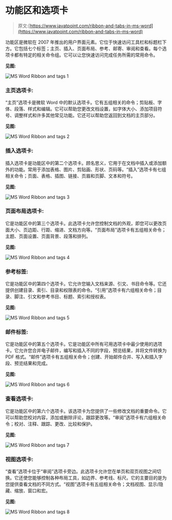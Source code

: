 # 功能区和选项卡

> 原文:[https://www.javatpoint.com/ribbon-and-tabs-in-ms-word](https://www.javatpoint.com/ribbon-and-tabs-in-ms-word)

功能区是微软在 2007 年推出的用户界面元素。它位于快速访问工具栏和标题栏下方。它包括七个标签；主页、插入、页面布局、参考、邮寄、审阅和查看。每个选项卡都有特定的相关命令组。它可以让您快速访问完成任务所需的常用命令。

**见图:**

![MS Word Ribbon and tags 1](../Images/9757fe19b5b3e8d1008b4a765a212044.png)

### 主页选项卡:

“主页”选项卡是微软 Word 中的默认选项卡。它有五组相关的命令；剪贴板、字体、段落、样式和编辑。它可以帮助您更改文档设置，如字体大小、添加项目符号、调整样式和许多其他常见功能。它还可以帮助您返回到文档的主页部分。

**见图:**

![MS Word Ribbon and tags 2](../Images/eac4d149dee7e0237a6943b24e3277a5.png)

### 插入选项卡:

插入选项卡是功能区中的第二个选项卡。顾名思义，它用于在文档中插入或添加额外的功能。常用于添加表格、图片、剪贴画、形状、页码等。“插入”选项卡有七组相关命令；页面、表格、插图、链接、页眉和页脚、文本和符号。

**见图:**

![MS Word Ribbon and tags 3](../Images/095b95ba98dbda0a13c555007682ec43.png)

### 页面布局选项卡:

它是功能区中的第三个选项卡。此选项卡允许您控制文档的外观，即您可以更改页面大小、页边距、行距、缩进、文档方向等。“页面布局”选项卡有五组相关命令；主题、页面设置、页面背景、段落和排列。

**见图:**

![MS Word Ribbon and tags 4](../Images/fccc1059b12556cd88f3410374ba252a.png)

### 参考标签:

它是功能区中的第四个选项卡。它允许您输入文档来源、引文、书目命令等。它还提供创建目录、索引、目录和权限表的命令。“引用”选项卡有六组相关命令；目录、脚注、引文和参考书目、标题、索引和授权表。

**见图:**

![MS Word Ribbon and tags 5](../Images/01a8858d04af572322e2164b06abfa57.png)

### 邮件标签:

它是功能区中的第五个选项卡。它是功能区中所有可用选项卡中最少使用的选项卡。它允许您合并电子邮件，编写和插入不同的字段，预览结果，并将文件转换为 PDF 格式。“邮件”选项卡有五组相关命令；创建、开始邮件合并、写入和插入字段、预览结果和完成。

**见图:**

![MS Word Ribbon and tags 6](../Images/dfc1e9109fe0642ce5000f35077a4783.png)

### 查看选项卡:

它是功能区中的第六个选项卡。该选项卡为您提供了一些修改文档的重要命令。它可以帮助您校对内容，添加或删除评论，跟踪更改等。“审阅”选项卡有六组相关命令；校对、注释、跟踪、更改、比较和保护。

**见图:**

![MS Word Ribbon and tags 7](../Images/bec8e96344129e116960ff803f899649.png)

### 视图选项卡:

“查看”选项卡位于“审阅”选项卡旁边。此选项卡允许您在单页和双页视图之间切换。它还使您能够控制各种布局工具，如边界、参考线、标尺。它的主要目的是为您提供查看文档的不同方式。“视图”选项卡有五组相关命令；文档视图、显示/隐藏、缩放、窗口和宏。

**见图:**

![MS Word Ribbon and tags 8](../Images/a109391b8e7a49c4defe3401eb04d8c9.png)